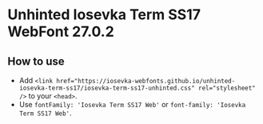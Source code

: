 # Unhinted Iosevka Term SS17 WebFont 27.0.2

## How to use

- Add `<link href="https://iosevka-webfonts.github.io/unhinted-iosevka-term-ss17/iosevka-term-ss17-unhinted.css" rel="stylesheet" />` to your `<head>`.
- Use `fontFamily: 'Iosevka Term SS17 Web'` or `font-family: 'Iosevka Term SS17 Web'`.

